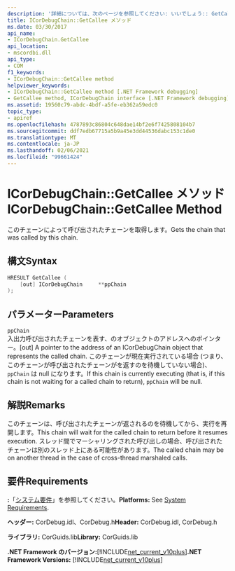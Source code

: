 ```yaml
---
description: '詳細については、次のページを参照してください: いいでしょう:: GetCallee 先メソッド'
title: ICorDebugChain::GetCallee メソッド
ms.date: 03/30/2017
api_name:
- ICorDebugChain.GetCallee
api_location:
- mscordbi.dll
api_type:
- COM
f1_keywords:
- ICorDebugChain::GetCallee method
helpviewer_keywords:
- ICorDebugChain::GetCallee method [.NET Framework debugging]
- GetCallee method, ICorDebugChain interface [.NET Framework debugging]
ms.assetid: 19560c79-abdc-4bdf-a5fe-eb362a59edc0
topic_type:
- apiref
ms.openlocfilehash: 4787893c86804c648dae14bf2e6f7425808104b7
ms.sourcegitcommit: ddf7edb67715a5b9a45e3dd44536dabc153c1de0
ms.translationtype: MT
ms.contentlocale: ja-JP
ms.lasthandoff: 02/06/2021
ms.locfileid: "99661424"
---
```

# <a name="icordebugchaingetcallee-method"></a><span data-ttu-id="76305-103">ICorDebugChain::GetCallee メソッド</span><span class="sxs-lookup"><span data-stu-id="76305-103">ICorDebugChain::GetCallee Method</span></span>

<span data-ttu-id="76305-104">このチェーンによって呼び出されたチェーンを取得します。</span><span class="sxs-lookup"><span data-stu-id="76305-104">Gets the chain that was called by this chain.</span></span>  
  
## <a name="syntax"></a><span data-ttu-id="76305-105">構文</span><span class="sxs-lookup"><span data-stu-id="76305-105">Syntax</span></span>  
  
```cpp  
HRESULT GetCallee (  
    [out] ICorDebugChain     **ppChain  
);  
```  
  
## <a name="parameters"></a><span data-ttu-id="76305-106">パラメーター</span><span class="sxs-lookup"><span data-stu-id="76305-106">Parameters</span></span>  

 `ppChain`  
 <span data-ttu-id="76305-107">入出力呼び出されたチェーンを表す、のオブジェクトのアドレスへのポインター。</span><span class="sxs-lookup"><span data-stu-id="76305-107">[out] A pointer to the address of an ICorDebugChain object that represents the called chain.</span></span> <span data-ttu-id="76305-108">このチェーンが現在実行されている場合 (つまり、このチェーンが呼び出されたチェーンがを返すのを待機していない場合)、 `ppChain` は null になります。</span><span class="sxs-lookup"><span data-stu-id="76305-108">If this chain is currently executing (that is, if this chain is not waiting for a called chain to return), `ppChain` will be null.</span></span>  
  
## <a name="remarks"></a><span data-ttu-id="76305-109">解説</span><span class="sxs-lookup"><span data-stu-id="76305-109">Remarks</span></span>  

 <span data-ttu-id="76305-110">このチェーンは、呼び出されたチェーンが返されるのを待機してから、実行を再開します。</span><span class="sxs-lookup"><span data-stu-id="76305-110">This chain will wait for the called chain to return before it resumes execution.</span></span> <span data-ttu-id="76305-111">スレッド間でマーシャリングされた呼び出しの場合、呼び出されたチェーンは別のスレッド上にある可能性があります。</span><span class="sxs-lookup"><span data-stu-id="76305-111">The called chain may be on another thread in the case of cross-thread marshaled calls.</span></span>  
  
## <a name="requirements"></a><span data-ttu-id="76305-112">要件</span><span class="sxs-lookup"><span data-stu-id="76305-112">Requirements</span></span>  

 <span data-ttu-id="76305-113">**:**「[システム要件](../../get-started/system-requirements.md)」を参照してください。</span><span class="sxs-lookup"><span data-stu-id="76305-113">**Platforms:** See [System Requirements](../../get-started/system-requirements.md).</span></span>  
  
 <span data-ttu-id="76305-114">**ヘッダー:** CorDebug.idl、CorDebug.h</span><span class="sxs-lookup"><span data-stu-id="76305-114">**Header:** CorDebug.idl, CorDebug.h</span></span>  
  
 <span data-ttu-id="76305-115">**ライブラリ:** CorGuids.lib</span><span class="sxs-lookup"><span data-stu-id="76305-115">**Library:** CorGuids.lib</span></span>  
  
 <span data-ttu-id="76305-116">**.NET Framework のバージョン:**[!INCLUDE[net_current_v10plus](../../../../includes/net-current-v10plus-md.md)]</span><span class="sxs-lookup"><span data-stu-id="76305-116">**.NET Framework Versions:** [!INCLUDE[net_current_v10plus](../../../../includes/net-current-v10plus-md.md)]</span></span>
